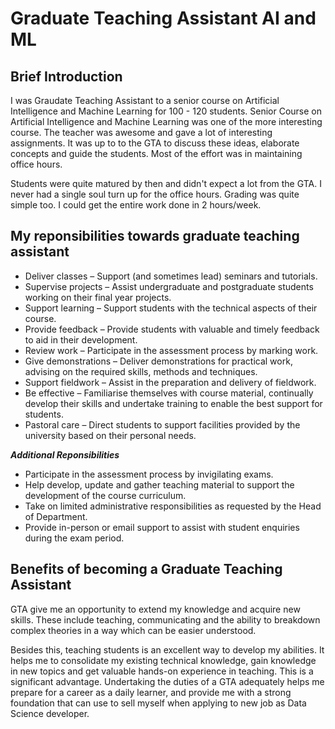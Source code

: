 # Graduate Teaching Assistant AI and ML

## Brief Introduction

I was Graudate Teaching Assistant to a senior course on Artificial Intelligence and Machine Learning for 100 - 120 students. Senior Course on Artificial Intelligence and Machine Learning was one of the more interesting course. The teacher was awesome and gave a lot of interesting assignments. It was up to to the GTA to discuss these ideas, elaborate concepts and guide the students. Most of the effort was in maintaining office hours. 

Students were quite matured by then and didn't expect a lot from the GTA. I never had a single soul turn up for the office hours. Grading was quite simple too. I could get the entire work done in 2 hours/week.

## My reponsibilities towards graduate teaching assistant

* Deliver classes – Support (and sometimes lead) seminars and tutorials.
* Supervise projects – Assist undergraduate and postgraduate students working on their final year projects.
* Support learning – Support students with the technical aspects of their course.
* Provide feedback – Provide students with valuable and timely feedback to aid in their development.
* Review work – Participate in the assessment process by marking work.
* Give demonstrations – Deliver demonstrations for practical work, advising on the required skills, methods and techniques.
* Support fieldwork – Assist in the preparation and delivery of fieldwork.
* Be effective – Familiarise themselves with course material, continually develop their skills and undertake training to enable the best support for students.
* Pastoral care – Direct students to support facilities provided by the university based on their personal needs.

_**Additional Reponsibilities**_

* Participate in the assessment process by invigilating exams.
* Help develop, update and gather teaching material to support the development of the course curriculum.
* Take on limited administrative responsibilities as requested by the Head of Department.
* Provide in-person or email support to assist with student enquiries during the exam period.

## Benefits of becoming a Graduate Teaching Assistant

GTA give me an opportunity to extend my knowledge and acquire new skills. These include teaching, communicating and the ability to breakdown complex theories in a way which can be easier understood. 

Besides this, teaching students is an excellent way to develop my abilities. It helps me to consolidate my existing technical knowledge, gain knowledge in new topics and get valuable hands-on experience in teaching. This is a significant advantage. Undertaking the duties of a GTA adequately helps me prepare for a career as a daily learner, and provide me  with a strong foundation that can use to sell myself when applying to new job as Data Science developer.




